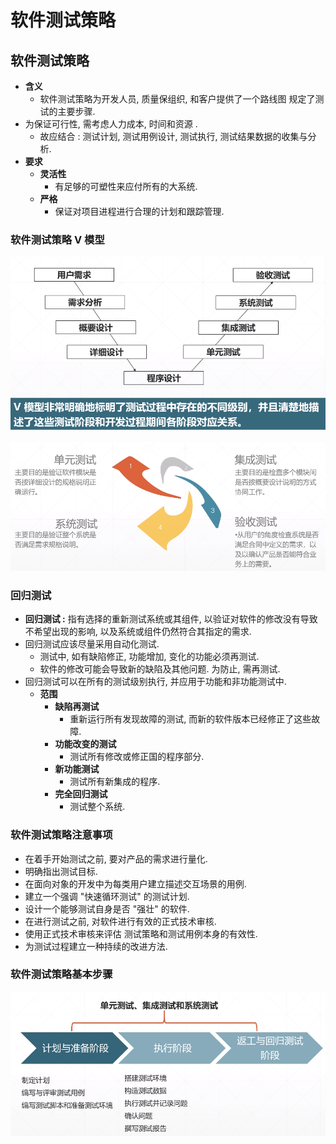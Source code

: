 # 软件测试策略

## 软件测试策略

* **含义**
  * 软件测试策略为开发人员, 质量保组织, 和客户提供了一个路线图 规定了测试的主要步骤.
* 为保证可行性, 需考虑人力成本, 时间和资源 .
  * 故应结合 :  测试计划, 测试用例设计, 测试执行,  测试结果数据的收集与分析.
* **要求**
  * **灵活性**
    * 有足够的可塑性来应付所有的大系统.
  * **严格**
    * 保证对项目进程进行合理的计划和跟踪管理.



### 软件测试策略 V 模型

![V&#x6A21;&#x578B;](../.gitbook/assets/image%20%2843%29.png)

![&#x56DB;&#x79CD;&#x6D4B;&#x8BD5;](../.gitbook/assets/image%20%28257%29.png)

### 回归测试

* **回归测试 :** 指有选择的重新测试系统或其组件, 以验证对软件的修改没有导致不希望出现的影响, 以及系统或组件仍然符合其指定的需求.
* 回归测试应该尽量采用自动化测试.
  * 测试中, 如有缺陷修正, 功能增加, 变化的功能必须再测试.
  * 软件的修改可能会导致新的缺陷及其他问题. 为防止, 需再测试.
* 回归测试可以在所有的测试级别执行, 并应用于功能和非功能测试中.
  * **范围**
    * **缺陷再测试**
      * 重新运行所有发现故障的测试, 而新的软件版本已经修正了这些故障.
    * **功能改变的测试**
      * 测试所有修改或修正国的程序部分.
    * **新功能测试**
      * 测试所有新集成的程序.
    * **完全回归测试**
      * 测试整个系统.



### 软件测试策略注意事项

* 在着手开始测试之前, 要对产品的需求进行量化.
* 明确指出测试目标.
* 在面向对象的开发中为每类用户建立描述交互场景的用例.
* 建立一个强调 "快速循环测试" 的测试计划.
* 设计一个能够测试自身是否  "强壮"  的软件.
* 在进行测试之前,  对软件进行有效的正式技术审核.
* 使用正式技术审核来评估  测试策略和测试用例本身的有效性.
* 为测试过程建立一种持续的改进方法.



### 软件测试策略基本步骤

![&#x8F6F;&#x4EF6;&#x6D4B;&#x8BD5;&#x7B56;&#x7565;&#x57FA;&#x672C;&#x6B65;&#x9AA4;](../.gitbook/assets/image%20%28268%29.png)



